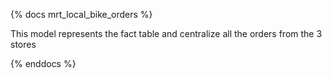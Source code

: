 {% docs mrt_local_bike_orders %}

This model represents the fact table and centralize all the orders from the 3 stores

{% enddocs %}